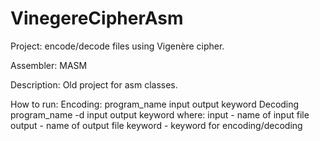 # VinegereCipherAsm
Project: encode/decode files using Vigenère cipher.

Assembler: MASM

Description: Old project for asm classes.

How to run:
Encoding: program_name input output keyword
Decoding program_name -d input output keyword
where:
input - name of input file
output - name of output file
keyword - keyword for encoding/decoding 

